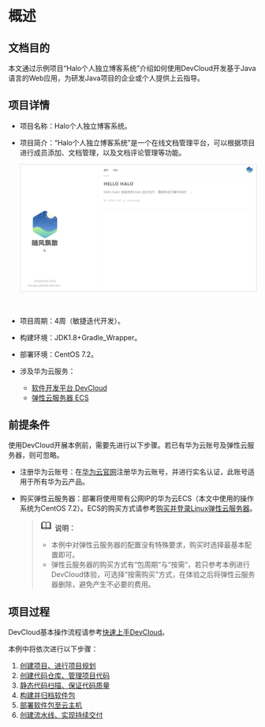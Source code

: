 # **概述**<a name="devcloud_qs_0201"></a>

## **文档目的**<a name="section187146236913"></a>

本文通过示例项目“Halo个人独立博客系统”介绍如何使用DevCloud开发基于Java语言的Web应用，为研发Java项目的企业或个人提供上云指导。

## **项目详情**<a name="section84190409914"></a>

-   项目名称：Halo个人独立博客系统。
-   项目简介：“Halo个人独立博客系统”是一个在线文档管理平台，可以根据项目进行成员添加、文档管理，以及文档评论管理等功能。

    ![](figures/Java-产品页面展示.png)

      

-   项目周期：4周（敏捷迭代开发）。
-   构建环境：JDK1.8+Gradle\_Wrapper。
-   部署环境：CentOS 7.2。
-   涉及华为云服务：
    -   [软件开发平台 DevCloud](https://www.huaweicloud.com/devcloud/)
    -   [弹性云服务器 ECS](https://www.huaweicloud.com/product/ecs.html)


## **前提条件**<a name="section2947103910581"></a>

使用DevCloud开展本例前，需要先进行以下步骤。若已有华为云账号及弹性云服务器，则可忽略。

-   注册华为云账号：在[华为云官网](https://www.huaweicloud.com/)注册华为云账号，并进行实名认证，此账号适用于所有华为云产品。
-   购买弹性云服务器：部署将使用带有公网IP的华为云ECS（本文中使用的操作系统为CentOS 7.2）。ECS的购买方式请参考[购买并登录Linux弹性云服务器](https://support.huaweicloud.com/qs-ecs/zh-cn_topic_0132727313.html)。

    >![](public_sys-resources/icon-note.gif) **说明：**   
    >-   本例中对弹性云服务器的配置没有特殊要求，购买时选择最基本配置即可。  
    >-   弹性云服务器的购买方式有“包周期“与“按需“，若只参考本例进行DevCloud体验，可选择“按需购买”方式，在体验之后将弹性云服务器删除，避免产生不必要的费用。  


## **项目过程**<a name="section491654214598"></a>

DevCloud基本操作流程请参考[快速上手DevCloud](https://support.huaweicloud.com/qs-devcloud/devcloud_qs_1000.html)。

本例中将依次进行以下步骤：

1.  [创建项目、进行项目规划](基于Java的Web应用开发-创建项目-进行项目规划.md)
2.  [创建代码仓库、管理项目代码](基于Java的Web应用开发-创建代码仓库-管理项目代码.md)
3.  [静态代码扫描、保证代码质量](基于Java的Web应用开发-静态代码扫描-保证代码质量.md)
4.  [构建并归档软件包](基于Java的Web应用开发-构建并归档软件包.md)
5.  [部署软件包至云主机](基于Java的Web应用开发-部署软件包至云主机.md)
6.  [创建流水线、实现持续交付](基于Java的Web应用开发-创建流水线-实现持续交付.md)

  

